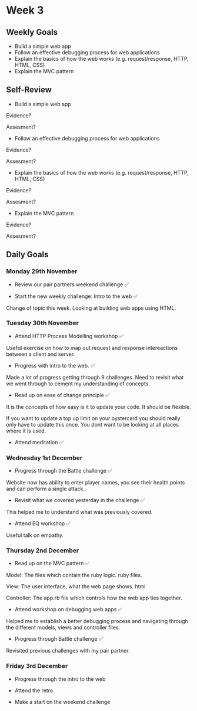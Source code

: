 # Week 3

## Weekly Goals 

- Build a simple web app
- Follow an effective debugging process for web applications
- Explain the basics of how the web works (e.g. request/response, HTTP, HTML, CSS)
- Explain the MVC pattern

## Self-Review

- Build a simple web app

Evidence?

Assesment?

- Follow an effective debugging process for web applications

Evidence?

Assesment?

- Explain the basics of how the web works (e.g. request/response, HTTP, HTML, CSS)

Evidence?

Assesment?

- Explain the MVC pattern

Evidence?

Assesment?

## Daily Goals

### Monday 29th November

- Review our pair partners weekend challenge :white_check_mark:

- Start the new weekly challenge: Intro to the web :white_check_mark:

Change of topic this week. Looking at building web apps using HTML.

### Tuesday 30th November

- Attend HTTP Process Modelling workshop :white_check_mark:

Useful exercise on how to map out request and response intereactions between a client and server.

- Progress with intro to the web. :white_check_mark:

Made a lot of progress getting through 9 challenges. Need to revisit what we went through to cement my understanding of concepts.

- Read up on ease of change principle :white_check_mark:

It is the concepts of how easy is it to update your code. It should be flexible.

If you want to update a top up limit on your oystercard you should really only have to update this once. You dont want to be looking at all places where it is used. 

- Attend meditation :white_check_mark:

### Wednesday 1st December

- Progress through the Battle challenge :white_check_mark:

Website now has ability to enter player names, you see their health points and can perform a single attack.

- Revisit what we covered yesterday in the challenge :white_check_mark:

This helped me to understand what was previously covered.

- Attend EQ workshop :white_check_mark:

Useful talk on empathy.

### Thursday 2nd December

- Read up on the MVC pattern :white_check_mark:

Model: The files which contain the ruby logic. ruby files.

View: The user interface, what the web page shows. html

Controller: The app.rb file which controls how the web app ties together.

- Attend workshop on debugging web apps :white_check_mark:

Helped me to establish a better debugging process and navigating through the different models, views and controller files.

- Progress through Battle challenge :white_check_mark:

Revisited previous challenges with my pair partner.

### Friday 3rd December

- Progress through the intro to the web

- Attend the retro

- Make a start on the weekend challenge 

